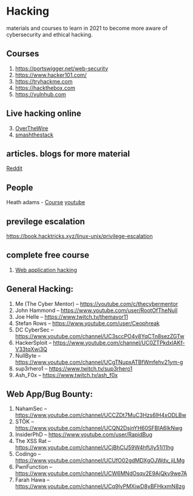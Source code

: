 # Hacking
materials and courses to learn in 2021 to become more aware of cybersecurity and ethical hacking.


## Courses

1. https://portswigger.net/web-security
2. https://www.hacker101.com/
3. https://tryhackme.com
4. https://hackthebox.com
5. https://vulnhub.com


## Live hacking online
3. [OverTheWire](https://overthewire.org/wargames/)
4. [smashthestack](http://smashthestack.org/wargames.html)



## articles. blogs for more material
[Reddit](https://www.reddit.com/r/HowToHack/comments/kmwq6u/so_you_want_to_be_a_hacker_2021_edition/)



## People

 Heath adams -  [Course](https://academy.tcm-sec.com/p/practical-ethical-hacking-the-complete-course) [youtube](https://www.youtube.com/channel/UC0ArlFuFYMpEewyRBzdLHiw)
 

## previlege escalation
https://book.hacktricks.xyz/linux-unix/privilege-escalation

 
## complete free course 

1. [Web application hacking](https://www.youtube.com/watch?v=24fHLWXGS-M)


## General Hacking:

 1. Me (The Cyber Mentor) – https://youtube.com/c/thecybermentor
 2. John Hammond – https://www.youtube.com/user/RootOfTheNull
 3. Joe Helle – https://www.twitch.tv/themayor11
 4. Stefan Rows – https://www.youtube.com/user/Ceophreak
 5. DC CyberSec – https://www.youtube.com/channel/UC3sccPO4v8YqCTn8sezZGTw
 6. HackerSploit – https://www.youtube.com/channel/UC0ZTPkdxlAKf-V33tqXwi3Q
 7. NullByte – https://www.youtube.com/channel/UCgTNupxATBfWmfehv21ym-g
 8. sup3rhero1 – https://www.twitch.tv/sup3rhero1
 9. Ash_F0x – https://www.twitch.tv/ash_f0x

## Web App/Bug Bounty:

 1. NahamSec – https://www.youtube.com/channel/UCCZDt7MuC3Hzs6IH4xODLBw
 2. STÖK – https://www.youtube.com/channel/UCQN2DsjnYH60SFBIA6IkNwg
 3. InsiderPhD – https://www.youtube.com/user/RapidBug
 4. The XSS Rat – https://www.youtube.com/channel/UCjBhClJ59W4hfUly51i11hg
 5. Codingo – https://www.youtube.com/channel/UCUfO02gdMDXgOJWdv_jiLMg
 6. PwnFunction – https://www.youtube.com/channel/UCW6MNdOsqv2E9AjQkv9we7A
 7. Farah Hawa – https://www.youtube.com/channel/UCq9IyPMXiwD8yBFHkxmN8zg

